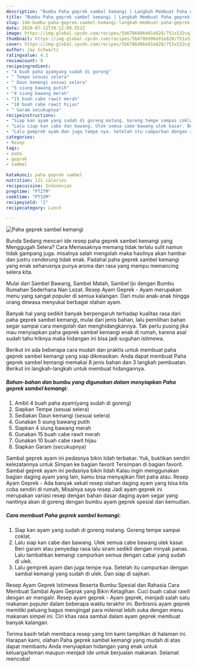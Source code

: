 ```yaml
---
description: "Bumbu Paha geprek sambel kemangi | Langkah Membuat Paha geprek sambel kemangi Yang Enak Banget"
title: "Bumbu Paha geprek sambel kemangi | Langkah Membuat Paha geprek sambel kemangi Yang Enak Banget"
slug: 144-bumbu-paha-geprek-sambel-kemangi-langkah-membuat-paha-geprek-sambel-kemangi-yang-enak-banget
date: 2020-07-12T19:12:09.551Z
image: https://img-global.cpcdn.com/recipes/5b6786d96e01e828/751x532cq70/paha-geprek-sambel-kemangi-foto-resep-utama.jpg
thumbnail: https://img-global.cpcdn.com/recipes/5b6786d96e01e828/751x532cq70/paha-geprek-sambel-kemangi-foto-resep-utama.jpg
cover: https://img-global.cpcdn.com/recipes/5b6786d96e01e828/751x532cq70/paha-geprek-sambel-kemangi-foto-resep-utama.jpg
author: Jay Schwartz
ratingvalue: 4.1
reviewcount: 9
recipeingredient:
- "4 buah paha ayamyang sudah di goreng"
- " Tempe sesuai selera"
- " Daun kemangi sesuai selera"
- "5 siung bawang putih"
- "4 siung bawang merah"
- "15 buah cabe rawit merah"
- "10 buah cabe rawit hijau"
- " Garam secukupnya"
recipeinstructions:
- "Siap kan ayam yang sudah di goreng matang. Goreng tempe sampai coklat."
- "Lalu siap kan cabe dan bawang. Ulek semua cabe bawang ulek kasar. Beri garam atau penyedap rasa lalu siram sedikit dengan minyak panas. Lalu tambahkan kemangi campurkan semua dengan cabai yang sudah di ulek."
- "Lalu gemprek ayam dan juga tempe nya. Setelah itu campurkan dengan sambal kemangi yang sudah di ulek. Dan siap di sajikan."
categories:
- Resep
tags:
- paha
- geprek
- sambel

katakunci: paha geprek sambel 
nutrition: 121 calories
recipecuisine: Indonesian
preptime: "PT27M"
cooktime: "PT32M"
recipeyield: "2"
recipecategory: Lunch

---
```



![Paha geprek sambel kemangi](https://img-global.cpcdn.com/recipes/5b6786d96e01e828/751x532cq70/paha-geprek-sambel-kemangi-foto-resep-utama.jpg)

Bunda Sedang mencari ide resep paha geprek sambel kemangi yang Menggugah Selera? Cara Memasaknya memang tidak terlalu sulit namun tidak gampang juga. misalnya salah mengolah maka hasilnya akan hambar dan justru cenderung tidak enak. Padahal paha geprek sambel kemangi yang enak seharusnya punya aroma dan rasa yang mampu memancing selera kita.

Mulai dari Sambel Bawang, Sambel Matah, Sambel Ijo dengan Bumbu Rumahan Sederhana Nan Lezat. Resep Ayam Geprek - Ayam merupakan menu yang sangat populer di semua kalangan. Dari mulai anak-anak hingga orang dewasa menyukai berbagai olahan ayam.

Banyak hal yang sedikit banyak berpengaruh terhadap kualitas rasa dari paha geprek sambel kemangi, mulai dari jenis bahan, lalu pemilihan bahan segar sampai cara mengolah dan menghidangkannya. Tak perlu pusing jika mau menyiapkan paha geprek sambel kemangi enak di rumah, karena asal sudah tahu triknya maka hidangan ini bisa jadi suguhan istimewa.


Berikut ini ada beberapa cara mudah dan praktis untuk membuat paha geprek sambel kemangi yang siap dikreasikan. Anda dapat membuat Paha geprek sambel kemangi memakai 8 jenis bahan dan 3 langkah pembuatan. Berikut ini langkah-langkah untuk membuat hidangannya.

<!--inarticleads1-->

##### Bahan-bahan dan bumbu yang digunakan dalam menyiapkan Paha geprek sambel kemangi:

1. Ambil 4 buah paha ayam(yang sudah di goreng)
1. Siapkan  Tempe (sesuai selera)
1. Sediakan  Daun kemangi (sesuai selera)
1. Gunakan 5 siung bawang putih
1. Siapkan 4 siung bawang merah
1. Gunakan 15 buah cabe rawit merah
1. Gunakan 10 buah cabe rawit hijau
1. Siapkan  Garam (secukupnya)


Sambal geprek ayam ini pedasnya bikin lidah terbakar. Yuk, buktikan sendiri kelezatannya untuk Simpan ke bagian favorit Tersimpan di bagian favorit. Sambal geprek ayam ini pedasnya bikin lidah Kalau ingin menggunakan bagian daging ayam yang lain, kamu bisa menyajikan filet paha atau. Resep Ayam Geprek - Ada banyak sekali resep olahan daging ayam yang bisa kita coba sendiri di rumah, Misalnya saya resep Jadi ayam geprek ini merupakan variasi resep dengan bahan dasar daging ayam segar yang nantinya akan di goreng dengan bumbu ayam geprek spesial dan kemudian. 

<!--inarticleads2-->

##### Cara membuat Paha geprek sambel kemangi:

1. Siap kan ayam yang sudah di goreng matang. Goreng tempe sampai coklat.
1. Lalu siap kan cabe dan bawang. Ulek semua cabe bawang ulek kasar. Beri garam atau penyedap rasa lalu siram sedikit dengan minyak panas. Lalu tambahkan kemangi campurkan semua dengan cabai yang sudah di ulek.
1. Lalu gemprek ayam dan juga tempe nya. Setelah itu campurkan dengan sambal kemangi yang sudah di ulek. Dan siap di sajikan.


Resep Ayam Geprek Istimewa Beserta Bumbu Spesial dan Rahasia Cara Membuat Sambal Ayam Geprak yang Bikin Ketagihan. Cuci buah cabai rawit dengan air mengalir. Resep ayam geprek - Ayam geprek, menjadi salah satu makanan populer dalam beberapa waktu terakhir ini. Berbisnis ayam geprek memiliki peluang bagus mengingat para milenial lebih suka dengan menu makanan simpel ini. Ciri khas rasa sambal dalam ayam geprek membuat banyak kalangan. 

Terima kasih telah membaca resep yang tim kami tampilkan di halaman ini. Harapan kami, olahan Paha geprek sambel kemangi yang mudah di atas dapat membantu Anda menyiapkan hidangan yang enak untuk keluarga/teman maupun menjadi ide untuk berjualan makanan. Selamat mencoba!
